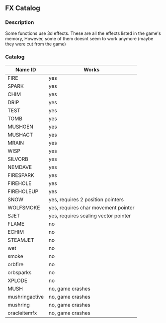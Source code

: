 
## FX Catalog

### Description

Some functions use 3d effects. These are all the effects listed in the game's memory, However, some of them doesnt seem to work anymore (maybe they were cut from the game)

### Catalog

| Name ID | Works |
| ------- | ----- |
| FIRE | yes |
| SPARK | yes |
| CHIM | yes |
| DRIP | yes |
| TEST | yes |
| TOMB | yes |
| MUSHGEN | yes |
| MUSHACT | yes |
| MRAIN | yes |
| WISP | yes |
| SILVORB | yes |
| NEMDAVE | yes |
| FIRESPARK | yes |
| FIREHOLE | yes |
| FIREHOLEUP | yes |
| SNOW | yes, requires 2 position pointers |
| WOLFSMOKE | yes, requires char movement pointer |
| SJET | yes, requires scaling vector pointer |
| FLAME | no |
| ECHIM | no |
| STEAMJET | no |
| wet | no |
| smoke | no |
| orbfire | no |
| orbsparks | no |
| XPLODE | no |
| MUSH | no, game crashes |
| mushringactive | no, game crashes |
| mushring | no, game crashes |
| oracleitemfx | no, game crashes |

